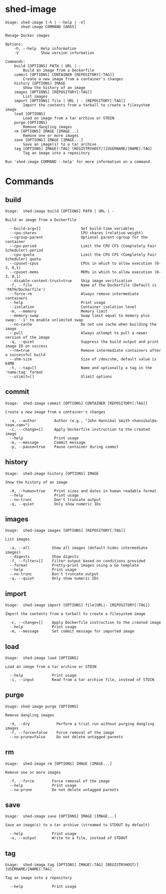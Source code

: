 # shed-image

    Usage: shed-image [-h | --help | -V]
           shed-image COMMAND [ARGS]
    
    Manage Docker images
    
    Options:
        -h, --help  Help information
        -V          Show version information
    
    Commands:
        build [OPTIONS] PATH | URL | -
            Build an image from a Dockerfile
        commit [OPTIONS] CONTAINER [REPOSITORY[:TAG]]
            Create a new image from a container's changes
        history [OPTIONS] IMAGE
            Show the history of an image
        images [OPTIONS] [REPOSITORY[:TAG]]
            List images
        import [OPTIONS] file | URL | - [REPOSITORY[:TAG]]
            Import the contents from a tarball to create a filesystem image
        load [OPTIONS]
            Load an image from a tar archive or STDIN
        purge [OPTIONS]
            Remove dangling images
        rm [OPTIONS] IMAGE [IMAGE...]
            Remove one or more images
        save [OPTIONS] IMAGE [IMAGE...]
            Save an image(s) to a tar archive
        tag [OPTIONS] IMAGE[:TAG] [REGISTRYHOST/][USERNAME/]NAME[:TAG]
            Tag an image into a repository
    
    Run 'shed-image COMMAND --help' for more information on a command.

# Commands

## build

    Usage:	shed-image build [OPTIONS] PATH | URL | -
    
    Build an image from a Dockerfile
    
      --build-arg=[]                  Set build-time variables
      --cpu-shares                    CPU shares (relative weight)
      --cgroup-parent                 Optional parent cgroup for the container
      --cpu-period                    Limit the CPU CFS (Completely Fair Scheduler) period
      --cpu-quota                     Limit the CPU CFS (Completely Fair Scheduler) quota
      --cpuset-cpus                   CPUs in which to allow execution (0-3, 0,1)
      --cpuset-mems                   MEMs in which to allow execution (0-3, 0,1)
      --disable-content-trust=true    Skip image verification
      -f, --file                      Name of the Dockerfile (Default is 'PATH/Dockerfile')
      --force-rm                      Always remove intermediate containers
      --help                          Print usage
      --isolation                     Container isolation level
      -m, --memory                    Memory limit
      --memory-swap                   Swap limit equal to memory plus swap: '-1' to enable unlimited swap
      --no-cache                      Do not use cache when building the image
      --pull                          Always attempt to pull a newer version of the image
      -q, --quiet                     Suppress the build output and print image ID on success
      --rm=true                       Remove intermediate containers after a successful build
      --shm-size                      Size of /dev/shm, default value is 64MB
      -t, --tag=[]                    Name and optionally a tag in the 'name:tag' format
      --ulimit=[]                     Ulimit options

## commit

    Usage:	shed-image commit [OPTIONS] CONTAINER [REPOSITORY[:TAG]]
    
    Create a new image from a container's changes
    
      -a, --author        Author (e.g., "John Hannibal Smith <hannibal@a-team.com>")
      -c, --change=[]     Apply Dockerfile instruction to the created image
      --help              Print usage
      -m, --message       Commit message
      -p, --pause=true    Pause container during commit

## history

    Usage:	shed-image history [OPTIONS] IMAGE
    
    Show the history of an image
    
      -H, --human=true    Print sizes and dates in human readable format
      --help              Print usage
      --no-trunc          Don't truncate output
      -q, --quiet         Only show numeric IDs

## images

    Usage:	shed-image images [OPTIONS] [REPOSITORY[:TAG]]
    
    List images
    
      -a, --all          Show all images (default hides intermediate images)
      --digests          Show digests
      -f, --filter=[]    Filter output based on conditions provided
      --format           Pretty-print images using a Go template
      --help             Print usage
      --no-trunc         Don't truncate output
      -q, --quiet        Only show numeric IDs

## import

    Usage:	shed-image import [OPTIONS] file|URL|- [REPOSITORY[:TAG]]
    
    Import the contents from a tarball to create a filesystem image
    
      -c, --change=[]    Apply Dockerfile instruction to the created image
      --help             Print usage
      -m, --message      Set commit message for imported image

## load

    Usage:	shed-image load [OPTIONS]
    
    Load an image from a tar archive or STDIN
    
      --help             Print usage
      -i, --input        Read from a tar archive file, instead of STDIN

## purge

    Usage: shed-image purge [OPTIONS]
    
    Remove dangling images
    
      -d, --dry            Perform a trial run without purging dangling images
      -f, --force=false    Force removal of the image
      --no-prune=false     Do not delete untagged parents

## rm

    Usage:	shed-image rm [OPTIONS] IMAGE [IMAGE...]
    
    Remove one or more images
    
      -f, --force        Force removal of the image
      --help             Print usage
      --no-prune         Do not delete untagged parents

## save

    Usage:	shed-image save [OPTIONS] IMAGE [IMAGE...]
    
    Save an image(s) to a tar archive (streamed to STDOUT by default)
    
      --help             Print usage
      -o, --output       Write to a file, instead of STDOUT

## tag

    Usage:	shed-image tag [OPTIONS] IMAGE[:TAG] [REGISTRYHOST/][USERNAME/]NAME[:TAG]
    
    Tag an image into a repository
    
      --help             Print usage

